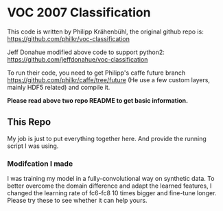 # VOC 2007 Classification

This code is written by Philipp Krähenbühl, the original github repo is: https://github.com/philkr/voc-classification

Jeff Donahue modified above code to support python2: https://github.com/jeffdonahue/voc-classification

To run their code, you need to get Philipp's caffe future branch https://github.com/philkr/caffe/tree/future
(He use a few custom layers, mainly HDF5 related) and compile it.

**Please read above two repo README to get basic information.**

## This Repo
My job is just to put everything together here. And provide the running script I was using.

### Modifcation I made
I was training my model in a fully-convolutional way on synthetic data. To better overcome the domain difference
and adapt the learned features, I changed the learning rate of fc6-fc8 10 times bigger and fine-tune longer.
Please try these to see whether it can help yours.


